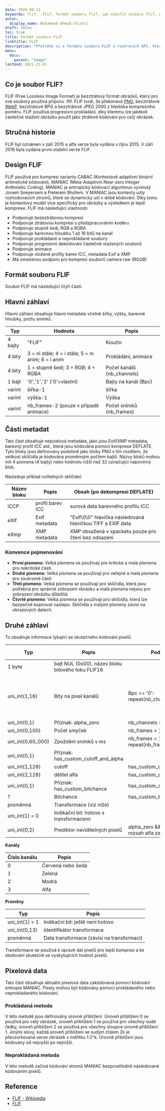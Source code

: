 ```yaml
---
date: 2020-08-12
keywords: flif, .flif, formát souboru flif, jak otevřít soubory flif, přípona .flif, přípona flif
autor:
  display_name: Muhammad Ahmad Chishti
draft: false
toc: true
title: Formát souboru FLIF
linktitle: FLIF
description: "Přečtěte si o formátu souboru FLIF a rozhraních API, která mohou vytvářet a otevírat soubory FLIF."
menu:
  docs:
    parent: "image"
lastmod: 2021-21-01
---
```


## Co je soubor FLIF? ##

FLIF (Free Lossless Image Format) je bezztrátový formát obrázků, který pro své soubory používá příponu .flif. FLIF tvrdí, že překonává [PNG](/cs/image/png/), bezztrátové [WebP](/cs/image/webp/), bezztrátové BPG a bezztrátové JPEG 2000 z hlediska kompresního poměru. FLIF používá progresivní prokládání, díky kterému lze jakékoli částečné stažení obrázku použít jako ztrátové kódování pro celý obrázek.

## Stručná historie ##

FLIF byl oznámen v září 2015 a alfa verze byla vydána v říjnu 2015. V září 2016 byla vydána první stabilní verze FLIF.

## Design FLIF ##

FLIF používá pro kompresi variantu CABAC (Kontextově adaptivní binární aritmetické kódování), MANIAC (Meta-Adaptivní Near-zero Integer Arithmetic Coding). MANIAC je entropický kódovací algoritmus vyvinutý Jonem Sneyersem a Pieterem Wuillem. V MANIAC jsou kontexty uzly rozhodovacích stromů, které se dynamicky učí v době kódování. Díky tomu je kontextový model více specifický pro obrázky a výsledkem je lepší komprese. FLIF má následující vlastnosti:

- Podporuje bezeztrátovou kompresi
- Podporuje ztrátovou kompresi s předzpracováním kodéru
- Podporuje stupně šedi, RGB a RGBA
- Podporuje barevnou hloubku 1 až 16 bitů na kanál
- Podporuje prokládané a neprokládané soubory
- Podporuje progresivní dekódování částečně stažených souborů
- Podporuje animace
- Podporuje vložené profily barev ICC, metadata Exif a XMP
- Má omezenou podporu pro kompresi souborů camera raw (RGGB)

## Formát souboru FLIF ##

Soubor FLIF má následující čtyři části:

## Hlavní záhlaví ##

Hlavní záhlaví obsahuje hlavní metadata včetně šířky, výšky, barevné hloubky, počtu snímků.

|Typ|Hodnota|Popis|
|---|---|---|
|4 bajty|"FLIF"|Kouzlo|
|4 bity|3 = ni stále; 4 = i stále; 5 = ni anim; 6 = i anim|Prokládání, animace|
|4 bity|1 = stupně šedi; 3 = RGB; 4 = RGBA|Počet kanálů (nb_channels)|
|1 bajt|'0','1','2' ('0'=vlastní)|Bajty na kanál (Bpc)|
|varint|šířka-1|šířka|
|varint|výška-1|Výška|
|varint|nb_frames-2 (pouze v případě animace)|Počet snímků (nb_frames)|

## Části metadat ##

Tato část obsahuje nepixelová metadata, jako jsou Exif/XMP metadata, barevný profil ICC atd., která jsou kódována pomocí komprese DEFLATE. Tyto bloky jsou definovány podobně jako bloky PNG s tím rozdílem, že velikost sklíčidla je kódována proměnným počtem bajtů. Názvy bloků mohou mít 4 písmena (4 bajty) nebo hodnotu nižší než 32 označující nepovinný blok.

Následuje příklad volitelných sklíčidel:

|Název bloku|Popis|Obsah (po dekompresi DEFLATE)|
|---|---|---|
|iCCP|profil barev ICC|surová data barevného profilu ICC|
|eXif|Exif metadata|"Exif\0\0" hlavička následovaná hlavičkou TIFF a EXIF data|
|eXmp|XMP metadata|XMP obsažená v xpacketu pouze pro čtení bez odsazení|

### Konvence pojmenování ###

- **První písmeno**: Velká písmena se používají pro kritické a malá písmena pro nekritické části.
- **Druhé písmeno**: Velká písmena se používají pro veřejné a malá písmena pro soukromé části
- **Třetí písmeno**: Velká písmena se používají pro sklíčidla, která jsou potřebná pro správné zobrazení obrázku a malá písmena nejsou pro zobrazení obrázku důležitá.
- **Čtvrté písmeno**: Velká písmena se používají pro sklíčidla, která lze bezpečně kopírovat naslepo. Sklíčidla s malými písmeny závisí na obrazových datech.

## Druhé záhlaví ##

To obsahuje informace týkající se skutečného kódování pixelů.

|Typ|Popis|Podmínka|Výchozí hodnota|
|---|---|---|---|
|1 byte|bajt NUL (0x00), název bloku bitového toku FLIF16||
|uni_int(1,16)|Bity na pixel kanálů|Bpc == '0': repeat(nb_channels)|8, pokud Bpc == '1', 16, pokud Bpc == '2'|
|uni_int(0,1)|Příznak: alpha_zero|nb_channels > 3|0|
|uni_int(0,100)|Počet smyček|nb_frames > 1||
|uni_int(0,60_000)|Zpoždění snímků v ms|nb_frames > 1: repeat(nb_frames)|
|uni_int(0,1)|Příznak: has_custom_cutoff_and_alpha|||
|uni_int(1,128)|cutoff|has_custom_cutoff_and_alpha|2|
|uni_int(2,128)|dělitel alfa|has_custom_cutoff_and_alpha|19|
|uni_int(0,1)|Příznak: has_custom_bitchance|has_custom_cutoff_and_alpha|0|
|?|Bitchance|has_custom_bitchance||
|proměnná|Transformace (viz níže)|||
|uni_int(1) = 0|Indikační bit: hotovo s transformacemi|||
|uni_int(0,2)|Prediktor neviditelných pixelů|alpha_zero && prokládaný && rozsah alfa zahrnuje nulu||

**Kanály**

|Číslo kanálu|Popis|
|---|----|
|0|Červená nebo šedá|
|1|Zelená|
|2|Modrá|
|3|Alfa|

**Proměny**

|Typ|Popis|
|---|---|
|uni_int(1) = 1|Indikační bit: ještě není hotovo|
|uni_int(0,13)|Identifikátor transformace|
|proměnná|Data transformace (závisí na transformaci)|

Transformace se používá k úpravě dat pixelů pro lepší kompresi a ke sledování skutečně se vyskytujících hodnot pixelů.

## Pixelová data ##

Tato část obsahuje aktuální pixelová data zakódovaná pomocí kódování entropie MANIAC. Pixely mohou být kódovány pomocí prokládaného nebo neprokládaného kódování.

### Prokládaná metoda ###

V této metodě jsou definovány úrovně přiblížení. Úroveň přiblížení 0 se používá pro celý obrázek, úroveň přiblížení 1 se používá pro všechny sudé řádky, úroveň přiblížení 2 se používá pro všechny sloupce úrovně přiblížení 1. Jinými slovy, každá úroveň přiblížení se sudým číslem 2k je převzorkovaná verze obrázek v měřítku 1:2^k. Úrovně přiblížení jsou kódovány od nejvyšší po nejnižší.

### Neprokládaná metoda ###

V této metodě začíná kódování stromů MANIAC bezprostředně následované kódováním pixelů.

## Reference ##

- [FLIF - Wikipedia](https://en.wikipedia.org/wiki/Free_Lossless_Image_Format)
- [FLIF](http://flif.info/)


